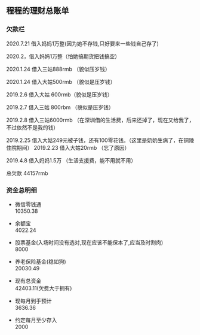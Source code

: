 ## 程程的理财总账单

### 欠款栏  

2020.7.21 借入妈妈1万整(因为她不存钱,只好要来一些钱自己存了)

2020.2，借入妈妈1万整（怕她搞期货把钱搞空）

2020.1.24 借入三姑888rmb  （貌似压岁钱）

2020.1.24 借入大姑500rmb （貌似是压岁钱）

2019.2.6  借入大姑 600rmb（貌似是压岁钱）

2019.2.7 借入三姑 800rbm  （貌似是压岁钱）

2019.2.8 借入三姑6000rmb （在深圳借的生活费，后来还掉了，现在又给我了，不过依然不是我的钱）

2019.2.25  借入大姑249元被子钱，还有100零花钱。（这里是奶奶生病了，在铜陵住院期间）
2019.2.23 借入大姑20rmb （忘了原因）

2019.4.8 借入妈妈1.5万 （生活支援费，能不用就不用）

总欠款  44157rmb

### 资金总明细  
* 微信零钱通  
10350.38

* 余额宝  
4022.24

* 股票基金(入场时间没有选对,现在应该不能保本了,应当及时割肉)  
8000

* 养老保险基金(稳如狗)   
20030.49

* 现有总资金   
42403.11(欠费大于拥有)  

* 现每月到手预计    
3636.36

* 约定每月至少存入  
2000
